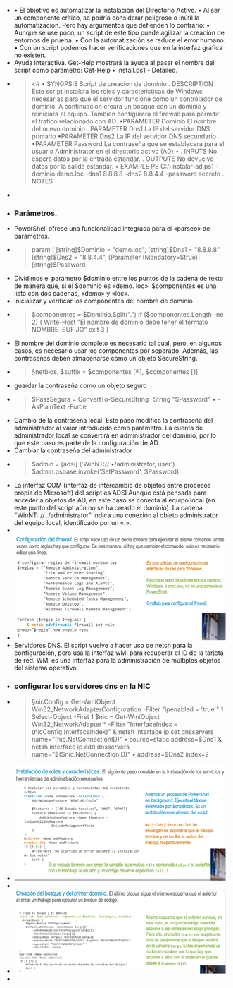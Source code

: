 - • El objetivo es automatizar la instalación del Directorio Activo.
  • Al ser un componente crítico, se podría considerar peligroso o inútil la automatización. Pero hay
  argumentos que defienden lo contrario:
  • Aunque se use poco, un script de este tipo puede agilizar la creación de entornos de prueba.
  • Con la automatización se reduce el error humano.
  • Con un script podemos hacer verificaciones que en la interfaz gráfica no existen.
- Ayuda interactiva. Get-Help mostrará la ayuda al pasar el nombre del script como parámetro:
  Get-Help • install.ps1 - Detailed.
- > <#
  • SYNOPSIS
  Script de creacion de dominio
  . DESCRIPTION
  Este script instalara los roles y caracteristicas de Windows
  necesarias para que el servidor funcione como un controlador de dominio. A continuacion creara un bosque con un
  dominio y reiniciara el equipo. Tambien configurara el firewall para permitir el trafico relacionado con AD.
  •PARAMETER Dominio
  El nombre del nuevo dominio
  . PARAMETER Dns1
  La IP del servidor DNS primario
  •PARAMETER Dns2
  La IP del servidor DNS secundario
  •PARAMETER Password
  La contraseña que se establecera para el usuario Administrator en el directorio activo (AD) •
  . INPUTS
  No espera datos por la entrada estandar.
  . OUTPUTS
  No devuelve datos por la salida estandar.
  • EXAMPLE
  PS C:/›instalar-ad.ps1 -dominio demo.loc -dns1 8.8.8.8 -dns2 8.8.4.4 -password secreto
  . NOTES
-
- ### Parámetros.
- PowerShell ofrece una funcionalidad integrada para el «parseo» de parámetros.
- > param (
  [string]$Dominio = "demo.loc",
  [string]$Dns1 = "8.8.8.8"
  [string]$Dns2 = "8.8.4.4",
  [Parameter (Mandatory=$true)][string]$Password
- Dividimos el parámetro $dominio entre los puntos de la cadena de texto de manera que, si el $dominio
  es «demo. loc», $componentes es una lista con dos cadenas, «demo» y «loc».
- inicializar y verificar los componentes del nombre de dominio
- > $componentes = $Dominio.Split(".")
  If ($componentes.Length -ne 2) {
  Write-Host "El nombre de dominio debe tener el formato NOMBRE .SUFIJO"
  exit 3
  }
- El nombre del dominio completo es necesario tal cual, pero, en algunos casos, es necesario usar los
  componentes por separado. Además, las contraseñas deben almacenarse como un objeto SecureString.
- > §netbios, $suffix = $componentes [®], $componentes [1]
- guardar la contraseña como un objeto seguro
- > $PassSegura = ConvertTo-SecureString -String "$Password" •
  -AsPlainText -Force
- Cambio de la contraseña local. Este paso modifica la contraseña del administrador al valor introducido
  como parámetro. La cuenta de administrador local se convertirá en administrador del dominio, por lo que este paso es parte de la configuración de AD.
- Cambiar la contraseña del administrador
- > $admin = [adsi] ('WinNT:// •/administrator, user')
  $admin.psbase.invoke('SetPassword', $Password)
- La interfaz COM (interfaz de intercambio de objetos entre procesos propia de Microsoft) del script es ADSI Aunque está pensada para acceder a objetos de AD, en este caso se conecta al equipo local (en este punto del script aún no se ha creado el dominio). La cadena "WinNT: // ./administrator" indica una conexión al objeto administrator del equipo local, identificado por un «.».
-
- ![ScreenShot Tool -20240610194846.png](../assets/ScreenShot_Tool_-20240610194846_1718063338849_0.png)
- Servidores DNS. El script vuelve a hacer uso de netsh para la configuración, pero usa la interfaz wMI para
  recuperar el ID de la tarjeta de red. WMl es una interfaz para la administración de múltiples objetos del sistema
  operativo.
- ### configurar los servidores dns en la NIC
- > §nicConfig = Get-WmiObject Win32_NetworkAdapterConfiguration
  -Filter "ipenabled = 'true'"
  1 Select-Object -First 1
  $nic = Get-WmiObject Win32_NetworkAdapter *
  -Filter "InterfaceIndex = $($nicConfig.InterfaceIndex)"
  & netsh interface ip set dnsservers name="$($nic.NetConnectionID)" •
  source=static address=$Dns1
  & netsh interface ip add dnsservers name="$($nic.NetConnectionID)" •
  address=$Dns2 index=2
- ![ScreenShot Tool -20240610195127.png](../assets/ScreenShot_Tool_-20240610195127_1718063502110_0.png)
-
- ![ScreenShot Tool -20240610195333.png](../assets/ScreenShot_Tool_-20240610195333_1718063632263_0.png)
-